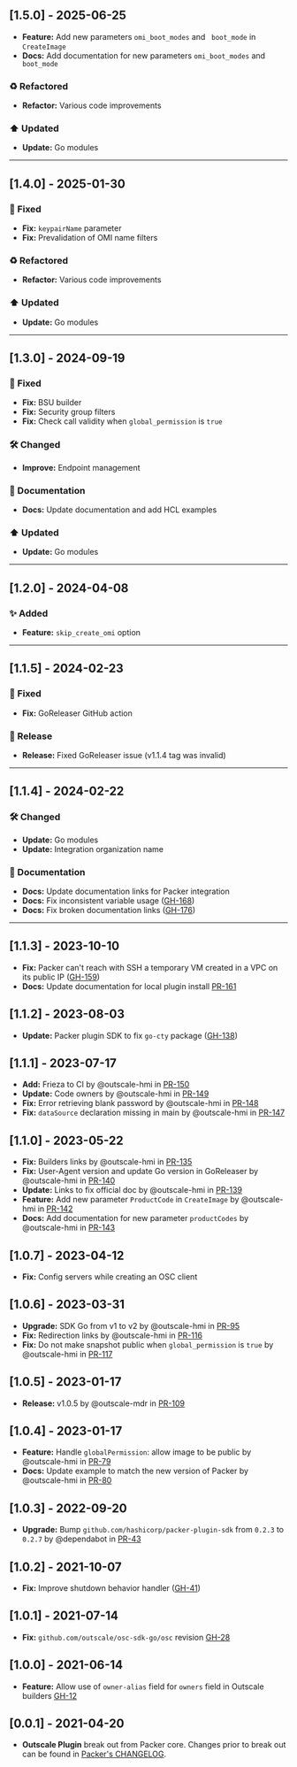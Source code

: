 ## [1.5.0] - 2025-06-25

* **Feature:** Add new parameters `omi_boot_modes`  and ` boot_mode` in `CreateImage`
* **Docs:** Add documentation for new parameters `omi_boot_modes`  and ` boot_mode`

### :recycle: Refactored
- **Refactor:** Various code improvements

### :arrow_up: Updated
- **Update:** Go modules

---

## [1.4.0] - 2025-01-30

### :bug: Fixed
- **Fix:** `keypairName` parameter
- **Fix:** Prevalidation of OMI name filters

### :recycle: Refactored
- **Refactor:** Various code improvements

### :arrow_up: Updated
- **Update:** Go modules

---

## [1.3.0] - 2024-09-19

### :bug: Fixed
- **Fix:** BSU builder
- **Fix:** Security group filters
- **Fix:** Check call validity when `global_permission` is `true`

### :hammer_and_wrench: Changed
- **Improve:** Endpoint management

### :memo: Documentation
- **Docs:** Update documentation and add HCL examples

### :arrow_up: Updated
- **Update:** Go modules

---

## [1.2.0] - 2024-04-08

### :sparkles: Added
- **Feature:** `skip_create_omi` option

---

## [1.1.5] - 2024-02-23

### :bug: Fixed
- **Fix:** GoReleaser GitHub action

### :bookmark: Release
- **Release:** Fixed GoReleaser issue (v1.1.4 tag was invalid)

---

## [1.1.4] - 2024-02-22

### :hammer_and_wrench: Changed
- **Update:** Go modules
- **Update:** Integration organization name

### :memo: Documentation
- **Docs:** Update documentation links for Packer integration
- **Docs:** Fix inconsistent variable usage ([GH-168](https://github.com/outscale/packer-plugin-outscale/issues/168))
- **Docs:** Fix broken documentation links ([GH-176](https://github.com/outscale/packer-plugin-outscale/issues/176))

---

## [1.1.3] - 2023-10-10
* **Fix:** Packer can't reach with SSH a temporary VM created in a VPC on its public IP ([GH-159](https://github.com/outscale/packer-plugin-outscale/issues/159))
* **Docs:** Update documentation for local plugin install [PR-161](https://github.com/outscale/packer-plugin-outscale/pull/161)

## [1.1.2] - 2023-08-03
* **Update:** Packer plugin SDK to fix `go-cty` package ([GH-138](https://github.com/outscale/packer-plugin-outscale/issues/138))

## [1.1.1] - 2023-07-17
* **Add:** Frieza to CI by @outscale-hmi in [PR-150](https://github.com/outscale/packer-plugin-outscale/pull/150)
* **Update:** Code owners by @outscale-hmi in [PR-149](https://github.com/outscale/packer-plugin-outscale/pull/149)
* **Fix:** Error retrieving blank password by @outscale-hmi in [PR-148](https://github.com/outscale/packer-plugin-outscale/pull/148)
* **Fix:** `dataSource` declaration missing in main by @outscale-hmi in [PR-147](https://github.com/outscale/packer-plugin-outscale/pull/147)

## [1.1.0] - 2023-05-22
* **Fix:** Builders links by @outscale-hmi in [PR-135](https://github.com/outscale/packer-plugin-outscale/pull/135)
* **Fix:** User-Agent version and update Go version in GoReleaser by @outscale-hmi in [PR-140](https://github.com/outscale/packer-plugin-outscale/pull/140)
* **Update:** Links to fix official doc by @outscale-hmi in [PR-139](https://github.com/outscale/packer-plugin-outscale/pull/139)
* **Feature:** Add new parameter `ProductCode` in `CreateImage` by @outscale-hmi in [PR-142](https://github.com/outscale/packer-plugin-outscale/pull/142)
* **Docs:** Add documentation for new parameter `productCodes` by @outscale-hmi in [PR-143](https://github.com/outscale/packer-plugin-outscale/pull/143)

## [1.0.7] - 2023-04-12
* **Fix:** Config servers while creating an OSC client

## [1.0.6] - 2023-03-31
* **Upgrade:** SDK Go from v1 to v2 by @outscale-hmi in [PR-95](https://github.com/outscale/packer-plugin-outscale/pull/95)
* **Fix:** Redirection links by @outscale-hmi in [PR-116](https://github.com/outscale/packer-plugin-outscale/pull/116)
* **Fix:** Do not make snapshot public when `global_permission` is `true` by @outscale-hmi in [PR-117](https://github.com/outscale/packer-plugin-outscale/pull/117)

## [1.0.5] - 2023-01-17
* **Release:** v1.0.5 by @outscale-mdr in [PR-109](https://github.com/outscale/packer-plugin-outscale/pull/109)

## [1.0.4] - 2023-01-17
* **Feature:** Handle `globalPermission`: allow image to be public by @outscale-hmi in [PR-79](https://github.com/outscale/packer-plugin-outscale/pull/79)
* **Docs:** Update example to match the new version of Packer by @outscale-hmi in [PR-80](https://github.com/outscale/packer-plugin-outscale/pull/80)

## [1.0.3] - 2022-09-20
* **Upgrade:** Bump `github.com/hashicorp/packer-plugin-sdk` from `0.2.3` to `0.2.7` by @dependabot in [PR-43](https://github.com/outscale/packer-plugin-outscale/pull/43)

## [1.0.2] - 2021-10-07
* **Fix:** Improve shutdown behavior handler ([GH-41](https://github.com/outscale/packer-plugin-outscale/issues/41))

## [1.0.1] - 2021-07-14
* **Fix:** `github.com/outscale/osc-sdk-go/osc` revision [GH-28](https://github.com/outscale/packer-plugin-outscale/issues/28)

## [1.0.0] - 2021-06-14
* **Feature:** Allow use of `owner-alias` field for `owners` field in Outscale builders [GH-12](https://github.com/outscale/packer-plugin-outscale/issues/12)

## [0.0.1] - 2021-04-20
* **Outscale Plugin** break out from Packer core. Changes prior to break out can be found in [Packer's CHANGELOG](https://github.com/hashicorp/packer/blob/master/CHANGELOG.md).
